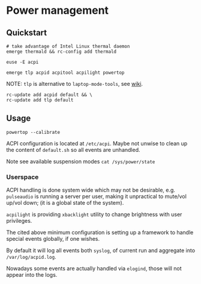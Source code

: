 # Power management

## Quickstart

```
# take advantage of Intel Linux thermal daemon
emerge thermald && rc-config add thermald
```

```
euse -E acpi
```

```
emerge tlp acpid acpitool acpilight powertop
```

NOTE: `tlp` is alternative to `laptop-mode-tools`, see [wiki](https://wiki.gentoo.org/wiki/Power_management).

```
rc-update add acpid default && \
rc-update add tlp default
```

## Usage

`powertop --calibrate`

ACPI configuration is located at `/etc/acpi`. Maybe not unwise to clean up the content of `default.sh` so all events are unhandled. 

Note see available suspension modes `cat /sys/power/state`

### Userspace

ACPI handling is done system wide which may not be desirable, e.g. `pulseaudio`
is running a server per user, making it unpractical to mute/vol up/vol down; (it
is a global state of the system).

`acpilight` is providing `xbacklight` utility to change brightness with user
privileges.

The cited above minimum configuration is setting up a framework to handle
special events globally, if one wishes.

By default it will log all events both `syslog`, of current run and aggregate
into `/var/log/acpid.log`.

Nowadays some events are actually handled via `elogind`, those will not appear
into the logs.
